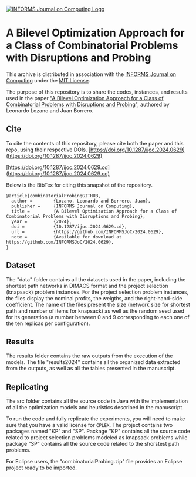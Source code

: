 [![INFORMS Journal on Computing Logo](https://INFORMSJoC.github.io/logos/INFORMS_Journal_on_Computing_Header.jpg)](https://pubsonline.informs.org/journal/ijoc)

# A Bilevel Optimization Approach for a Class of Combinatorial Problems with Disruptions and Probing
This archive is distributed in association with the [INFORMS Journal on Computing](https://pubsonline.informs.org/journal/ijoc) under the [MIT License](LICENSE).

The purpose of this repository is to share the codes, instances, and results used in the paper ["A Bilevel Optimization Approach for a Class of Combinatorial Problems with Disruptions and Probing"](https://doi.org/10.1287/ijoc.2024.0629), authored by Leonardo Lozano and Juan Borrero.

## Cite
To cite the contents of this repository, please cite both the paper and this repo, using their respective DOIs.
[https://doi.org/10.1287/ijoc.2024.0629](https://doi.org/10.1287/ijoc.2024.0629)

[https://doi.org/10.1287/ijoc.2024.0629.cd](https://doi.org/10.1287/ijoc.2024.0629.cd)

Below is the BibTex for citing this snapshot of the repository.
```
@article{combinatorialProbingGITHUB,
  author =        {Lozano, Leonardo and Borrero, Juan},
  publisher =     {INFORMS Journal on Computing},
  title =         {A Bilevel Optimization Approach for a Class of Combinatorial Problems with Disruptions and Probing},
  year =          {2024},
  doi =           {10.1287/ijoc.2024.0629.cd},
  url =           {https://github.com/INFORMSJoC/2024.0629},
  note =          {Available for download at https://github.com/INFORMSJoC/2024.0629},
}  
```

## Dataset 
The "data" folder contains all the datasets used in the paper, including the shortest path networks in DIMACS format and the project selection (knapsack) problem instances. For the project selection problem instances, the files display the nominal profits, the weigths, and the right-hand-side coefficient. The name of the files present the size (network size for shortest path and number of items for knapsack) as well as the random seed used for its generation (a number between 0 and 9 corresponding to each one of the ten replicas per configuration).   

## Results 
The results folder contains the raw outputs from the execution of the models. The file "results2024" contains all the organized data extracted from the outputs, as well as all the tables presented in the manuscript. 

## Replicating
The src folder contains all the source code in Java with the implementation of all the optimization models and heuristics described in the manuscript. 

To run the code and fully replicate the experiments, you will need to make sure that you have a valid license for <code>CPLEX</code>. The project contains two packages named "KP" and "SP". Package "KP" contains all the source code related to project selection problems modeled as knapsack problems while package "SP" contains all the source code related to the shorstest path problems. 

For Eclipse users, the "combinatorialProbing.zip" file provides an Eclipse project ready to be imported. 
